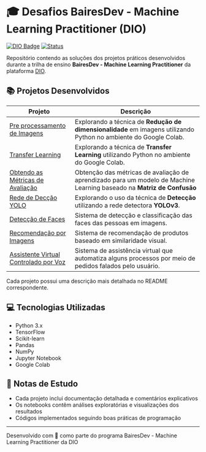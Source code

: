 # 🎓 Desafios BairesDev - Machine Learning Practitioner (DIO)

[![DIO Badge](https://img.shields.io/badge/DIO-Machine%20Learning-blue)](https://www.dio.me)
[![Status](https://img.shields.io/badge/Status-Concluído-green)]()

Repositório contendo as soluções dos projetos práticos desenvolvidos durante a trilha de ensino **BairesDev - Machine Learning Practitioner** da plataforma [DIO](https://www.dio.me).

## 📚 Projetos Desenvolvidos

| Projeto                                                            | Descrição                                                                                                              |
| ------------------------------------------------------------------ | ---------------------------------------------------------------------------------------------------------------------- |
| [Pre processamento de Imagens](./pre-processamento/)               | Explorando a técnica de **Redução de dimensionalidade** em imagens utilizando Python no ambiente do Google Colab.      |
| [Transfer Learning](./transfer_learning_test/)                     | Explorando a técnica de **Transfer Learning** utilizando Python no ambiente do Google Colab.                           |
| [Obtendo as Métricas de Avaliação](./metrics_by_matrix_confuzion/) | Obtenção das métricas de avaliação de aprendizado para um modelo de Machine Learning baseado na **Matriz de Confusão** |
| [Rede de Decção YOLO](./detection_with_YOLO/)                      | Explorando o uso da técnica de **Detecção** utilizando a rede detectora **YOLOv3**.                                    |
| [Detecção de Faces](./face_detection_test/)                        | Sistema de detecção e classificação das faces das pessoas em imagens.                                                  |
| [Recomendação por Imagens](./recommendation_by_image/)             | Sistema de recomendação de produtos baseado em similaridade visual.                                                    |
| [Assistente Virtual Controlado por Voz](./automation_with_NLP/)    | Sistema de assistência virtual que automatiza alguns processos por meio de pedidos falados pelo usuário.               |

Cada projeto possui uma descrição mais detalhada no README correspondente.

## 💻 Tecnologias Utilizadas

- Python 3.x
- TensorFlow
- Scikit-learn
- Pandas
- NumPy
- Jupyter Notebook
- Google Colab

## 📝 Notas de Estudo

- Cada projeto inclui documentação detalhada e comentários explicativos
- Os notebooks contêm análises exploratórias e visualizações dos resultados
- Códigos implementados seguindo boas práticas de programação

---

Desenvolvido com 💜 como parte do programa BairesDev - Machine Learning Practitioner da DIO
